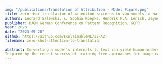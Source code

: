 ```yaml
---
img: "/publications/Translation of Attribution - Model Figure.png"
title: Zero-shot Translation of Attention Patterns in VQA Models to Natural Language
authors: Leonard Salewski, A. Sophia Koepke, Hendrik P.A. Lensch, Zeynep Akata
publisher: DAGM German Conference on Pattern Recognition, GCPR
year: 2023
date: "2023-09-20"
github: https://github.com/ExplainableML/ZS-A2T
filename: zero-shot-attention-to-translation

abstract: Converting a model's internals to text can yield human-understandable insights about the model.  
Inspired by the recent success of training-free approaches for image captioning, we propose ZS-A2T, a zero-shot framework that translates the transformer attention of a given model into natural language without requiring any training. We consider this in the context of Visual Question Answering (VQA). ZS-A2T builds on a pre-trained large language model (LLM), which receives a task prompt, question, and predicted answer, as inputs. The LLM is guided to select tokens which describe the regions in the input image that the VQA model attended to. Crucially, we determine this similarity by exploiting the text-image matching capabilities of the underlying VQA model. Our framework does not require any training and allows the drop-in replacement of different guiding sources (e.g.\ attribution instead of attention maps), or language models. We evaluate this novel task on textual explanation datasets for VQA, giving state-of-the-art performances for the zero-shot setting on GQA-REX and VQA-X. Our code is available \href{https://github.com/ExplainableML/ZS-A2T}{here}.
---
```

